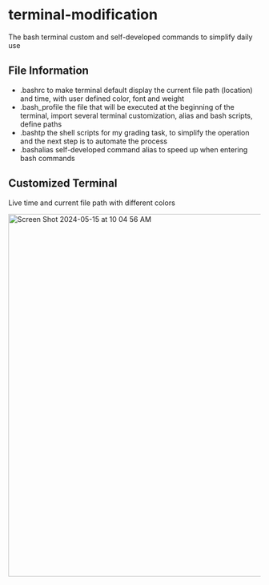 # terminal-modification

The bash terminal custom and self-developed commands to simplify daily use

## File Information

- .bashrc             to make terminal default display the current file path (location) and time, with user defined color, font and weight
- .bash_profile       the file that will be executed at the beginning of the terminal, import several terminal customization, alias and bash scripts, define paths
- .bashtp             the shell scripts for my grading task, to simplify the operation and the next step is to automate the process
- .bashalias          self-developed command alias to speed up when entering bash commands

## Customized Terminal 

Live time and current file path with different colors

<img width="724" alt="Screen Shot 2024-05-15 at 10 04 56 AM" src="https://github.com/James-Z-Zhang00/terminal-customization/assets/144994336/a26f5c32-8796-4eda-a28b-ecff351326cc">
